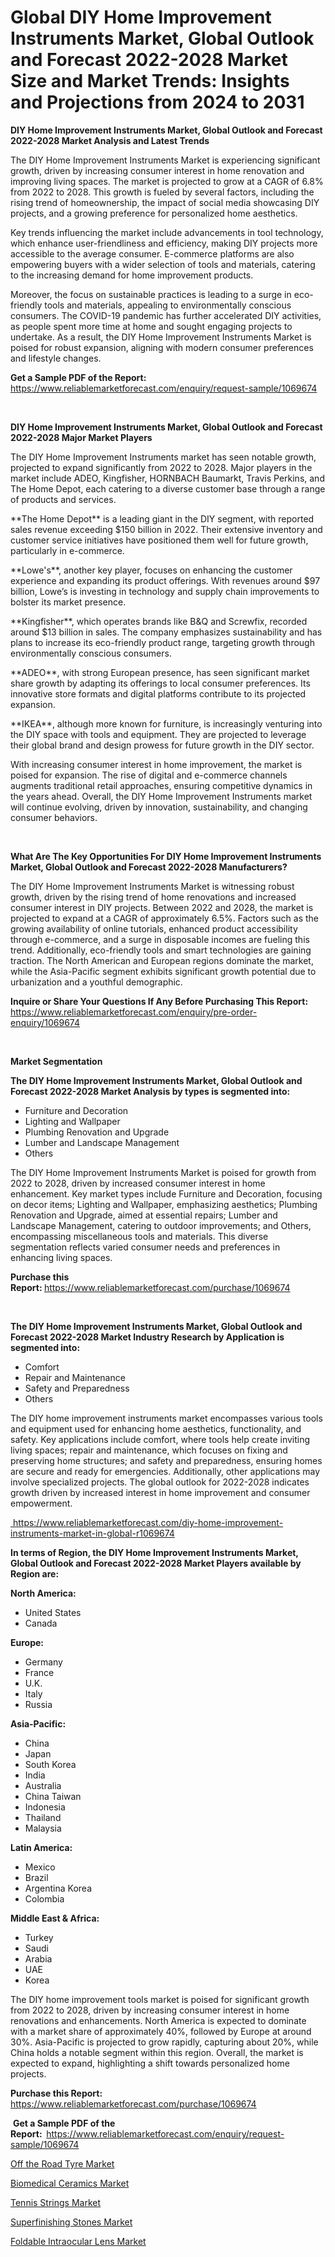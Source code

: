 <p><h1>Global DIY Home Improvement Instruments Market, Global Outlook and Forecast 2022-2028 Market Size and Market Trends: Insights and Projections from 2024 to 2031</h1></p><p><strong>DIY Home Improvement Instruments Market, Global Outlook and Forecast 2022-2028 Market Analysis and Latest Trends</strong></p>
<p><p>The DIY Home Improvement Instruments Market is experiencing significant growth, driven by increasing consumer interest in home renovation and improving living spaces. The market is projected to grow at a CAGR of 6.8% from 2022 to 2028. This growth is fueled by several factors, including the rising trend of homeownership, the impact of social media showcasing DIY projects, and a growing preference for personalized home aesthetics.</p><p>Key trends influencing the market include advancements in tool technology, which enhance user-friendliness and efficiency, making DIY projects more accessible to the average consumer. E-commerce platforms are also empowering buyers with a wider selection of tools and materials, catering to the increasing demand for home improvement products.</p><p>Moreover, the focus on sustainable practices is leading to a surge in eco-friendly tools and materials, appealing to environmentally conscious consumers. The COVID-19 pandemic has further accelerated DIY activities, as people spent more time at home and sought engaging projects to undertake. As a result, the DIY Home Improvement Instruments Market is poised for robust expansion, aligning with modern consumer preferences and lifestyle changes.</p></p>
<p><strong>Get a Sample PDF of the Report:&nbsp;</strong> <a href="https://www.reliablemarketforecast.com/enquiry/request-sample/1069674">https://www.reliablemarketforecast.com/enquiry/request-sample/1069674</a></p>
<p>&nbsp;</p>
<p><strong>DIY Home Improvement Instruments Market, Global Outlook and Forecast 2022-2028 Major Market Players</strong></p>
<p><p>The DIY Home Improvement Instruments market has seen notable growth, projected to expand significantly from 2022 to 2028. Major players in the market include ADEO, Kingfisher, HORNBACH Baumarkt, Travis Perkins, and The Home Depot, each catering to a diverse customer base through a range of products and services.</p><p>**The Home Depot** is a leading giant in the DIY segment, with reported sales revenue exceeding $150 billion in 2022. Their extensive inventory and customer service initiatives have positioned them well for future growth, particularly in e-commerce.</p><p>**Lowe's**, another key player, focuses on enhancing the customer experience and expanding its product offerings. With revenues around $97 billion, Lowe’s is investing in technology and supply chain improvements to bolster its market presence.</p><p>**Kingfisher**, which operates brands like B&Q and Screwfix, recorded around $13 billion in sales. The company emphasizes sustainability and has plans to increase its eco-friendly product range, targeting growth through environmentally conscious consumers.</p><p>**ADEO**, with strong European presence, has seen significant market share growth by adapting its offerings to local consumer preferences. Its innovative store formats and digital platforms contribute to its projected expansion.</p><p>**IKEA**, although more known for furniture, is increasingly venturing into the DIY space with tools and equipment. They are projected to leverage their global brand and design prowess for future growth in the DIY sector.</p><p>With increasing consumer interest in home improvement, the market is poised for expansion. The rise of digital and e-commerce channels augments traditional retail approaches, ensuring competitive dynamics in the years ahead. Overall, the DIY Home Improvement Instruments market will continue evolving, driven by innovation, sustainability, and changing consumer behaviors.</p></p>
<p>&nbsp;</p>
<p><strong>What Are The Key Opportunities For DIY Home Improvement Instruments Market, Global Outlook and Forecast 2022-2028 Manufacturers?</strong></p>
<p><p>The DIY Home Improvement Instruments Market is witnessing robust growth, driven by the rising trend of home renovations and increased consumer interest in DIY projects. Between 2022 and 2028, the market is projected to expand at a CAGR of approximately 6.5%. Factors such as the growing availability of online tutorials, enhanced product accessibility through e-commerce, and a surge in disposable incomes are fueling this trend. Additionally, eco-friendly tools and smart technologies are gaining traction. The North American and European regions dominate the market, while the Asia-Pacific segment exhibits significant growth potential due to urbanization and a youthful demographic.</p></p>
<p><strong>Inquire or Share Your Questions If Any Before Purchasing This Report:</strong> <a href="https://www.reliablemarketforecast.com/enquiry/pre-order-enquiry/1069674">https://www.reliablemarketforecast.com/enquiry/pre-order-enquiry/1069674</a></p>
<p>&nbsp;</p>
<p><strong>Market Segmentation</strong></p>
<p><strong>The DIY Home Improvement Instruments Market, Global Outlook and Forecast 2022-2028 Market Analysis by types is segmented into:</strong></p>
<p><ul><li>Furniture and Decoration</li><li>Lighting and Wallpaper</li><li>Plumbing Renovation and Upgrade</li><li>Lumber and Landscape Management</li><li>Others</li></ul></p>
<p><p>The DIY Home Improvement Instruments Market is poised for growth from 2022 to 2028, driven by increased consumer interest in home enhancement. Key market types include Furniture and Decoration, focusing on decor items; Lighting and Wallpaper, emphasizing aesthetics; Plumbing Renovation and Upgrade, aimed at essential repairs; Lumber and Landscape Management, catering to outdoor improvements; and Others, encompassing miscellaneous tools and materials. This diverse segmentation reflects varied consumer needs and preferences in enhancing living spaces.</p></p>
<p><strong>Purchase this Report:&nbsp;</strong><a href="https://www.reliablemarketforecast.com/purchase/1069674">https://www.reliablemarketforecast.com/purchase/1069674</a></p>
<p>&nbsp;</p>
<p><strong>The DIY Home Improvement Instruments Market, Global Outlook and Forecast 2022-2028 Market Industry Research by Application is segmented into:</strong></p>
<p><ul><li>Comfort</li><li>Repair and Maintenance</li><li>Safety and Preparedness</li><li>Others</li></ul></p>
<p><p>The DIY home improvement instruments market encompasses various tools and equipment used for enhancing home aesthetics, functionality, and safety. Key applications include comfort, where tools help create inviting living spaces; repair and maintenance, which focuses on fixing and preserving home structures; and safety and preparedness, ensuring homes are secure and ready for emergencies. Additionally, other applications may involve specialized projects. The global outlook for 2022-2028 indicates growth driven by increased interest in home improvement and consumer empowerment.</p></p>
<p><a href="https://www.reliablemarketforecast.com/diy-home-improvement-instruments-market-in-global-r1069674">&nbsp;https://www.reliablemarketforecast.com/diy-home-improvement-instruments-market-in-global-r1069674</a></p>
<p><strong>In terms of Region, the DIY Home Improvement Instruments Market, Global Outlook and Forecast 2022-2028 Market Players available by Region are:</strong></p>
<p>
    <p> <strong> North America: </strong>
        <ul>
            <li>United States</li>
            <li>Canada</li>
        </ul>
        </p> 
    <p> <strong> Europe: </strong>
        <ul>
            <li>Germany</li>
            <li>France</li>
            <li>U.K.</li>
            <li>Italy</li>
            <li>Russia</li>
        </ul>
        </p> 
    <p> <strong> Asia-Pacific: </strong>
        <ul>
            <li>China</li>
            <li>Japan</li>
            <li>South Korea</li>
            <li>India</li>
            <li>Australia</li>
            <li>China Taiwan</li>
            <li>Indonesia</li>
            <li>Thailand</li>
            <li>Malaysia</li>
        </ul>
        </p> 
    <p> <strong> Latin America: </strong>
        <ul>
            <li>Mexico</li>
            <li>Brazil</li>
            <li>Argentina Korea</li>
            <li>Colombia</li>
        </ul>
        </p> 
    <p> <strong> Middle East & Africa: </strong>
        <ul>
            <li>Turkey</li>
            <li>Saudi</li>
            <li>Arabia</li>
            <li>UAE</li>
            <li>Korea</li>
        </ul>
    </p>
    </p>
<p><p>The DIY home improvement tools market is poised for significant growth from 2022 to 2028, driven by increasing consumer interest in home renovations and enhancements. North America is expected to dominate with a market share of approximately 40%, followed by Europe at around 30%. Asia-Pacific is projected to grow rapidly, capturing about 20%, while China holds a notable segment within this region. Overall, the market is expected to expand, highlighting a shift towards personalized home projects.</p></p>
<p><strong>Purchase this Report: </strong><a href="https://www.reliablemarketforecast.com/purchase/1069674">https://www.reliablemarketforecast.com/purchase/1069674</a></p>
<p>&nbsp;<strong>Get a Sample PDF of the Report:&nbsp;&nbsp;</strong><a href="https://www.reliablemarketforecast.com/enquiry/request-sample/1069674">https://www.reliablemarketforecast.com/enquiry/request-sample/1069674</a></p>
<p><strong></strong></p>
<p><p><a href="https://www.linkedin.com/pulse/off-road-tyre-market-outlook-complete-industry-analysis-idigf?trackingId=QKc0mnUKTE2MRNHlrRnkiA%3D%3D">Off the Road Tyre Market</a></p><p><a href="https://www.linkedin.com/pulse/global-biomedical-ceramics-industry-research-report-competitive-kxzoe?trackingId=64BuFfUMSwS0PblqGa0d2Q%3D%3D">Biomedical Ceramics Market</a></p><p><a href="https://www.linkedin.com/pulse/tennis-strings-market-global-regional-analysis-focus-region-ill3f?trackingId=aL9XqrSqR1mpgejwN0%2FSlg%3D%3D">Tennis Strings Market</a></p><p><a href="https://www.linkedin.com/pulse/superfinishing-stones-market-outlook-forecast-from-2024-styse?trackingId=W2Mdvx3bQIm4X0Frex4VUQ%3D%3D">Superfinishing Stones Market</a></p><p><a href="https://www.linkedin.com/pulse/global-foldable-intraocular-lens-market-size-expected-experience-yjowe?trackingId=ZpYrA9gOS6S9woAIcizClA%3D%3D">Foldable Intraocular Lens Market</a></p></p>